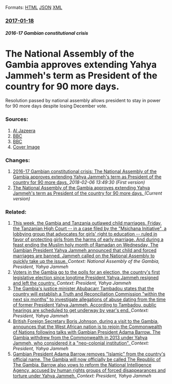 
Formats: [HTML](/news/2017/01/18/the-national-assembly-of-the-gambia-approves-extending-yahya-jammeh-s-term-as-president-of-the-country-for-90-more-days.html)  [JSON](/news/2017/01/18/the-national-assembly-of-the-gambia-approves-extending-yahya-jammeh-s-term-as-president-of-the-country-for-90-more-days.json)  [XML](/news/2017/01/18/the-national-assembly-of-the-gambia-approves-extending-yahya-jammeh-s-term-as-president-of-the-country-for-90-more-days.xml)  

### [2017-01-18](/news/2017/01/18/index.md)

##### 2016-17 Gambian constitutional crisis
# The National Assembly of the Gambia approves extending Yahya Jammeh's term as President of the country for 90 more days. 

Resolution passed by national assembly allows president to stay in power for 90 more days despite losing December vote.


### Sources:

1. [Al Jazeera](http://www.aljazeera.com/news/2017/01/gambia-mps-extend-president-jammeh-term-170118082031908.html)
2. [BBC](http://www.bbc.co.uk/news/uk-38659120)
3. [BBC](http://www.bbc.com/news/world-africa-38662000)
3. [Cover Image](http://ichef.bbci.co.uk/news/1024/cpsprodpb/629C/production/_93644252_jammehglasses.jpg)

### Changes:

1. [2016-17 Gambian constitutional crisis: The National Assembly of the Gambia approves extending Yahya Jammeh's term as President of the country for 90 more days. ](/news/2017/01/18/2016-17-gambian-constitutional-crisis-the-national-assembly-of-the-gambia-approves-extending-yahya-jammeh-s-term-as-president-of-the-coun.md) _2018-02-06 13:49:30 (First version)_
1. [The National Assembly of the Gambia approves extending Yahya Jammeh's term as President of the country for 90 more days. ](/news/2017/01/18/the-national-assembly-of-the-gambia-approves-extending-yahya-jammeh-s-term-as-president-of-the-country-for-90-more-days.md) _(Current version)_

### Related:

1. [This week, the Gambia and Tanzania outlawed child marriages. Friday, the Tanzanian High Court -- in a case filed by the "Msichana Initiative", a lobbying group that advocates for girls' right to education -- ruled in favor of protecting girls from the harms of early marriage. And during a feast ending the Muslim holy month of Ramadan on Wednesday, The Gambian President Yahya Jammeh announced that child and forced marriages are banned. Jammeh called on the National Assembly to quickly take up the issue. ](/news/2016/07/9/this-week-the-gambia-and-tanzania-outlawed-child-marriages-friday-the-tanzanian-high-court-a-in-a-case-filed-by-the-msichana-initiativ.md) _Context: National Assembly of the Gambia, President, Yahya Jammeh_
2. [Voters in the Gambia go to the polls for an election, the country's first legislative election since longtime President Yahya Jammeh resigned and left the country. ](/news/2017/04/6/voters-in-the-gambia-go-to-the-polls-for-an-election-the-country-s-first-legislative-election-since-longtime-president-yahya-jammeh-resigne.md) _Context: President, Yahya Jammeh_
3. [The Gambia's justice minister Abubacarr Tambadou states that the country will establish a Truth and Reconciliation Commission "within the next six months" to investigate allegations of abuse dating from the time of former President Yahya Jammeh. According to Tambadou, public hearings are scheduled to get underway by year's end. ](/news/2017/03/24/the-gambia-s-justice-minister-abubacarr-tambadou-states-that-the-country-will-establish-a-truth-and-reconciliation-commission-within-the-ne.md) _Context: President, Yahya Jammeh_
4. [British Foreign Secretary Boris Johnson, during a visit to the Gambia, announces that the West African nation is to rejoin the Commonwealth of Nations following talks with Gambian President Adama Barrow. The Gambia withdrew from the Commonwealth in 2013 under Yahya Jammeh, who considered it a "neo-colonial institution". ](/news/2017/02/14/british-foreign-secretary-boris-johnson-during-a-visit-to-the-gambia-announces-that-the-west-african-nation-is-to-rejoin-the-commonwealth.md) _Context: President, Yahya Jammeh_
5. [Gambian President Adama Barrow removes "Islamic" from the country's official name. The Gambia will now officially be called The Republic of The Gambia. Barrow also vows to reform the National Intelligence Agency, accused by human rights groups of forced disappearances and torture under Yahya Jammeh. ](/news/2017/01/30/gambian-president-adama-barrow-removes-islamic-from-the-country-s-official-name-the-gambia-will-now-officially-be-called-the-republic-of.md) _Context: President, Yahya Jammeh_
